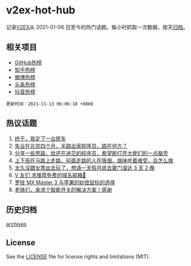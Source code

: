 # v2ex-hot-hub

 记录[V2EX](https://www.v2ex.com/)从 2021-01-06 日至今的热门话题。每小时抓取一次数据，按天[归档](archives)。
 
 ## 相关项目

- [GitHub热榜](https://github.com/lonnyzhang423/github-hot-hub)
- [知乎热榜](https://github.com/lonnyzhang423/zhihu-hot-hub)
- [微博热榜](https://github.com/lonnyzhang423/weibo-hot-hub)
- [头条热榜](https://github.com/lonnyzhang423/toutiao-hot-hub)
- [抖音热榜](https://github.com/lonnyzhang423/douyin-hot-hub)


 `更新时间：2021-11-13 06:06:10 +0800`

## 热议话题

1. [终于，我定了一台房车](https://www.v2ex.com/t/814857)
1. [失业在北京四个月，半路出家程序员，路在何方？](https://www.v2ex.com/t/814816)
1. [分享一些思路，给还在迷茫的程序员，希望能打开大佬们的一点脑壳](https://www.v2ex.com/t/814890)
1. [上下班在马路上走路，前面走路的人在吸烟，烟味呛着难受，会怎么做](https://www.v2ex.com/t/814860)
1. [太久没跟女票出去玩了，想请一天假月底去厦门溜达 3 天 2 晚](https://www.v2ex.com/t/814871)
1. [V 友们 求推荐免费的域名邮箱🙏](https://www.v2ex.com/t/814862)
1. [罗技 MX Master 3 与苹果的妙控鼠标的选择](https://www.v2ex.com/t/814923)
1. [老铁们，来求个智能开关的解决方案！感谢](https://www.v2ex.com/t/814833)

## 历史归档

[archives](archives)

## License

See the [LICENSE](LICENSE) file for license rights and limitations (MIT).
